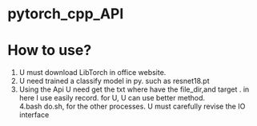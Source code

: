 # pytorch_cpp_API

# How to use?

1. U must download LibTorch in office website.    
2. U need trained a classify model in py. such as resnet18.pt  
3. Using the Api U need get the txt where have the file_dir,and target . in here I use easily record. for U, U can use better method.    
4.bash do.sh, for the other processes. U must carefully revise the IO interface 
